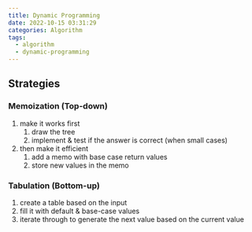 ```yaml
---
title: Dynamic Programming
date: 2022-10-15 03:31:29
categories: Algorithm
tags:
  - algorithm
  - dynamic-programming
---
```

## Strategies
### Memoization (Top-down)
1. make it works first
    1. draw the tree
    2. implement & test if the answer is correct (when small cases)
2. then make it efficient
    1. add a memo with base case return values
    2. store new values in the memo

### Tabulation (Bottom-up)
1. create a table based on the input
2. fill it with default & base-case values
3. iterate through to generate the next value based on the current value